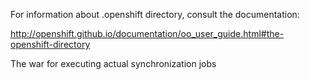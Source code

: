 For information about .openshift directory, consult the documentation:

http://openshift.github.io/documentation/oo_user_guide.html#the-openshift-directory

The war for executing actual synchronization jobs
